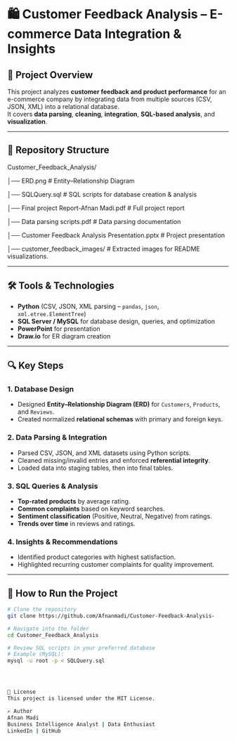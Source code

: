 # 🛍️ Customer Feedback Analysis – E-commerce Data Integration & Insights

## 📌 Project Overview
This project analyzes **customer feedback and product performance** for an e-commerce company by integrating data from multiple sources (CSV, JSON, XML) into a relational database.  
It covers **data parsing**, **cleaning**, **integration**, **SQL-based analysis**, and **visualization**.

---

## 📂 Repository Structure

Customer_Feedback_Analysis/

│── ERD.png # Entity–Relationship Diagram

│── SQLQuery.sql # SQL scripts for database creation & analysis

│── Final project Report-Afnan Madi.pdf # Full project report

│── Data parsing scripts.pdf # Data parsing documentation

│── Customer Feedback Analysis Presentation.pptx # Project presentation

│── customer_feedback_images/ # Extracted images for README visualizations.


---

## 🛠️ Tools & Technologies
- **Python** (CSV, JSON, XML parsing – `pandas`, `json`, `xml.etree.ElementTree`)
- **SQL Server / MySQL** for database design, queries, and optimization
- **PowerPoint** for presentation
- **Draw.io** for ER diagram creation

---

## 🔍 Key Steps

### 1. Database Design
- Designed **Entity–Relationship Diagram (ERD)** for `Customers`, `Products`, and `Reviews`.
- Created normalized **relational schemas** with primary and foreign keys.

### 2. Data Parsing & Integration
- Parsed CSV, JSON, and XML datasets using Python scripts.
- Cleaned missing/invalid entries and enforced **referential integrity**.
- Loaded data into staging tables, then into final tables.

### 3. SQL Queries & Analysis
- **Top-rated products** by average rating.
- **Common complaints** based on keyword searches.
- **Sentiment classification** (Positive, Neutral, Negative) from ratings.
- **Trends over time** in reviews and ratings.

### 4. Insights & Recommendations
- Identified product categories with highest satisfaction.
- Highlighted recurring customer complaints for quality improvement.

---

## 🚀 How to Run the Project
```bash
# Clone the repository
git clone https://github.com/Afnanmadi/Customer-Feedback-Analysis-

# Navigate into the folder
cd Customer_Feedback_Analysis

# Review SQL scripts in your preferred database
# Example (MySQL):
mysql -u root -p < SQLQuery.sql




📜 License
This project is licensed under the MIT License.

✍️ Author
Afnan Madi
Business Intelligence Analyst | Data Enthusiast
LinkedIn | GitHub
